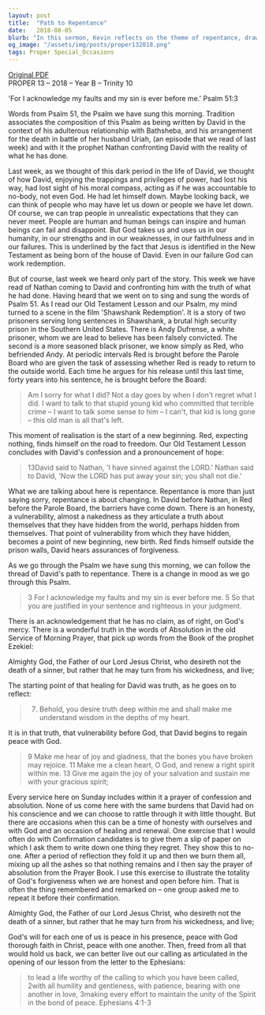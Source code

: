 ```yaml
---
layout: post
title:  "Path to Repentance"
date:   2018-08-05
blurb: "In this sermon, Kevin reflects on the theme of repentance, drawing parallels between King David's confession and the characters in the film 'Shawshank Redemption'. He emphasizes the importance of honesty, vulnerability, and the transformative power of God's forgiveness. The sermon encourages self-reflection and the embrace of God's absolution as a path to peace and renewal."
og_image: "/assets/img/posts/proper132018.png"
tags: Proper Special_Occasions
---
```

[Original PDF](/assets/pdf/proper132018.pdf)    
PROPER 13 – 2018 – Year B – Trinity 10

'For I acknowledge my faults and my sin is ever before me.' Psalm 51:3

Words from Psalm 51, the Psalm we have sung this morning. Tradition associates the composition of this Psalm as being written by David in the context of his adulterous relationship with Bathsheba, and his arrangement for the death in battle of her husband Uriah, (an episode that we read of last week) and with it the prophet Nathan confronting David with the reality of what he has done.

Last week, as we thought of this dark period in the life of David, we thought of how David, enjoying the trappings and privileges of power, had lost his way, had lost sight of his moral compass, acting as if he was accountable to no-body, not even God. He had let himself down. Maybe looking back, we can think of people who may have let us down or people we have let down. Of course, we can trap people in unrealistic expectations that they can never meet. People are human and human beings can inspire and human beings can fail and disappoint. But God takes us and uses us in our humanity, in our strengths and in our weaknesses, in our faithfulness and in our failures. This is underlined by the fact that Jesus is identified in the New Testament as being born of the house of David. Even in our failure God can work redemption.

But of course, last week we heard only part of the story. This week we have read of Nathan coming to David and confronting him with the truth of what he had done. Having heard that we went on to sing and sung the words of Psalm 51. As I read our Old Testament Lesson and our Psalm, my mind turned to a scene in the film 'Shawshank Redemption'. It is a story of two prisoners serving long sentences in Shawshank, a brutal high security prison in the Southern United States. There is Andy Dufrense, a white prisoner, whom we are lead to believe has been falsely convicted. The second is a more seasoned black prisoner, we know simply as Red, who befriended Andy. At periodic intervals Red is brought before the Parole Board who are given the task of assessing whether Red is ready to return to the outside world. Each time he argues for his release until this last time, forty years into his sentence, he is brought before the Board:

> Am I sorry for what I did? Not a day goes by when I don't regret what I did. I want to talk to that stupid young kid who committed that terrible crime – I want to talk some sense to him – I can't, that kid is long gone – this old man is all that's left.

This moment of realisation is the start of a new beginning. Red, expecting nothing, finds himself on the road to freedom. Our Old Testament Lesson concludes with David's confession and a pronouncement of hope:

> 13David said to Nathan, 'I have sinned against the LORD.' Nathan said to David, 'Now the LORD has put away your sin; you shall not die.'

What we are talking about here is repentance. Repentance is more than just saying sorry, repentance is about changing. In David before Nathan, in Red before the Parole Board, the barriers have come down. There is an honesty, a vulnerability, almost a nakedness as they articulate a truth about themselves that they have hidden from the world, perhaps hidden from themselves. That point of vulnerability from which they have hidden, becomes a point of new beginning, new birth. Red finds himself outside the prison walls, David hears assurances of forgiveness.

As we go through the Psalm we have sung this morning, we can follow the thread of David's path to repentance. There is a change in mood as we go through this Psalm.

> 3 For I acknowledge my faults and my sin is ever before me.
> 5 So that you are justified in your sentence and righteous in your judgment.

There is an acknowledgement that he has no claim, as of right, on God's mercy. There is a wonderful truth in the words of Absolution in the old Service of Morning Prayer, that pick up words from the Book of the prophet Ezekiel:

Almighty God, the Father of our Lord Jesus Christ, who desireth not the death of a sinner, but rather that he may turn from his wickedness, and live;

The starting point of that healing for David was truth, as he goes on to reflect:

> 7. Behold, you desire truth deep within me and shall make me understand wisdom in the depths of my heart.

It is in that truth, that vulnerability before God, that David begins to regain peace with God.

> 9 Make me hear of joy and gladness, that the bones you have broken may rejoice.
> 11 Make me a clean heart, O God, and renew a right spirit within me.
> 13 Give me again the joy of your salvation and sustain me with your gracious spirit;

Every service here on Sunday includes within it a prayer of confession and absolution. None of us come here with the same burdens that David had on his conscience and we can choose to rattle through it with little thought. But there are occasions when this can be a time of honesty with ourselves and with God and an occasion of healing and renewal. One exercise that I would often do with Confirmation candidates is to give them a slip of paper on which I ask them to write down one thing they regret. They show this to no-one. After a period of reflection they fold it up and then we burn them all, mixing up all the ashes so that nothing remains and I then say the prayer of absolution from the Prayer Book. I use this exercise to illustrate the totality of God's forgiveness when we are honest and open before him. That is often the thing remembered and remarked on – one group asked me to repeat it before their confirmation.

Almighty God, the Father of our Lord Jesus Christ, who desireth not the death of a sinner, but rather that he may turn from his wickedness, and live;

God's will for each one of us is peace in his presence, peace with God thorough faith in Christ, peace with one another. Then, freed from all that would hold us back, we can better live out our calling as articulated in the opening of our lesson from the letter to the Ephesians:

> to lead a life worthy of the calling to which you have been called,
> 2with all humility and gentleness, with patience, bearing with one another in love, 3making every effort to maintain the unity of the Spirit in the bond of peace. Ephesians 4:1-3
